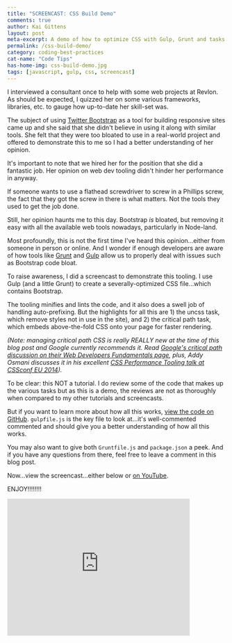 ```yaml
---
title: "SCREENCAST: CSS Build Demo"
comments: true
author: Kai Gittens
layout: post
meta-excerpt: A demo of how to optimize CSS with Gulp, Grunt and tasks like uncss and critical path css. Has a link to fully-commented code on GitHub.
permalink: /css-build-demo/
category: coding-best-practices
cat-name: "Code Tips"
has-home-img: css-build-demo.jpg
tags: [javascript, gulp, css, screencast]
---
```

I interviewed a consultant once to help with some web projects at Revlon. As should be expected, I quizzed her on some various frameworks, libraries, etc. to gauge how up-to-date her skill-set was.

The subject of using [Twitter Bootstrap](http://getbootstrap.com "Read more about Twitter Bootstrap") as a tool for building responsive sites came up and she said that she didn't believe in using it along with similar tools. She felt that they were too bloated to use in a real-world project and offered to demonstrate this to me so I had a better understanding of her opinion.

It's important to note that we hired her for the position that she did a fantastic job. Her opinion on web dev tooling didn't hinder her performance in anyway.

If someone wants to use a flathead screwdriver to screw in a Phillips screw, the fact that they got the screw in there is what matters.  Not the tools they used to get the job done.

Still, her opinion haunts me to this day. Bootstrap *is* bloated, but removing it easy with all the available web tools nowadays, particularly in Node-land.

Most profoundly, this is not the first time I've heard this opinion...either from someone in person or online. And I wonder if enough developers are aware of how tools like [Grunt](http://gruntjs.com/ "Read more about Grunt") and [Gulp](http://gulpjs.com/ "Read more about Gulp") allow us to properly deal with issues such as Bootstrap code bloat.

To raise awareness, I did a screencast to demonstrate this tooling. I use Gulp (and a little Grunt) to create a severally-optimized CSS file...which contains Bootstrap.

The tooling minifies and lints the code, and it also does a swell job of handling auto-prefixing. But the highlights for all this are 1) the uncss task, which remove styles not in use in the site), and 2) the critical path task, which embeds above-the-fold CSS onto your page for faster rendering.

*(Note: managing critical path CSS is really REALLY new at the time of this blog post and Google currently recommends it. Read [Google's critical path discussion on their Web Developers Fundamentals page](https://developers.google.com/web/fundamentals/performance/critical-rendering-path/ "Read Google's critical path CSS recommendations"), plus, Addy Osmani discusses it in his excellent [CSS Performance Tooling talk at CSSconf EU 2014](https://www.youtube.com/watch?v=FEs2jgZBaQA "Watch Addy Osmani's CSS Performance Tooling talk at CSSconf EU 2014")).*

To be clear: this NOT a tutorial. I do review some of the code that makes up the various tasks but as this is a demo, the reviews are not as thoroughly when compared to my other tutorials and screencasts.

But if you want to learn more about how all this works, [view the code on GitHub](https://github.com/kaidez/build-css-demo/tree/tutorial-branch "View this tutorial's code on GitHub"). `gulpfile.js` is the key file to look at...it's well-commented commented and should give you a better understanding of how all this works.

You may also want to give both `Gruntfile.js` and `package.json` a peek. And if you have any questions from there, feel free to leave a comment in this blog post.

Now...view the screencast...either below or [on YouTube](https://www.youtube.com/watch?v=UDm6e7OKi4M "View this screencast on YouTube").

ENJOY!!!!!!!!

<iframe width="420" height="315" src="https://www.youtube.com/embed/UDm6e7OKi4M" frameborder="0" allowfullscreen></iframe>